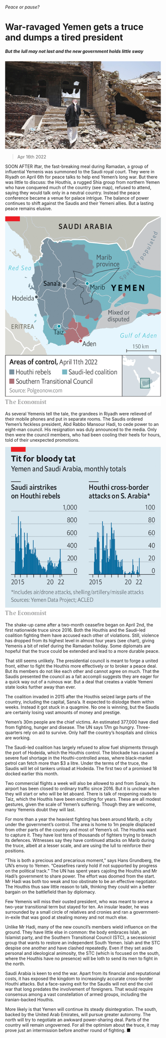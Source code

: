 ###### Peace or pause?

# War-ravaged Yemen gets a truce and dumps a tired president 

##### But the lull may not last and the new government holds little sway 

![image](images/20220416_MAP001_0.jpg) 

> Apr 16th 2022 

SOON AFTER iftar, the fast-breaking meal during Ramadan, a group of influential Yemenis was summoned to the Saudi royal court. They were in Riyadh on April 6th for peace talks to help end Yemen’s long war. But there was little to discuss: the Houthis, a rugged Shia group from northern Yemen who have conquered much of the country (see map), refused to attend, saying they would talk only in a neutral country. Instead the peace conference became a venue for palace intrigue. The balance of power continues to shift against the Saudis and their Yemeni allies. But a lasting peace remains elusive.

![image](images/20220416_MAM991.png) 


As several Yemenis tell the tale, the grandees in Riyadh were relieved of their mobile phones and put in separate rooms. The Saudis ordered Yemen’s feckless president, Abd Rabbo Mansour Hadi, to cede power to an eight-man council. His resignation was duly announced to the media. Only then were the council members, who had been cooling their heels for hours, told of their unexpected promotions.

![image](images/20220416_MAC167.png) 


The shake-up came after a two-month ceasefire began on April 2nd, the first nationwide truce since 2016. Both the Houthis and the Saudi-led coalition fighting them have accused each other of violations. Still, violence has dropped from its highest level in almost four years (see chart), giving Yemenis a bit of relief during the Ramadan holiday. Some diplomats are hopeful that the truce could be extended and lead to a more durable peace.

That still seems unlikely. The presidential council is meant to forge a united front, either to fight the Houthis more effectively or to broker a peace deal. But its members do not like each other and cannot agree on much. That the Saudis presented the council as a fait accompli suggests they are eager for a quick way out of a ruinous war. But a deal that creates a viable Yemeni state looks further away than ever.

The coalition invaded in 2015 after the Houthis seized large parts of the country, including the capital, Sana’a. It expected to dislodge them within weeks. Instead it got stuck in a quagmire. No one is winning, but the Saudis are certainly losing vast amounts of money and prestige.

Yemen’s 30m people are the chief victims. An estimated 377,000 have died from fighting, hunger and disease. The UN says 17m go hungry. Three-quarters rely on aid to survive. Only half the country’s hospitals and clinics are working.

The Saudi-led coalition has largely refused to allow fuel shipments through the port of Hodeida, which the Houthis control. The blockade has caused a severe fuel shortage in the Houthi-controlled areas, where black-market petrol can fetch more than $3 a litre. Under the terms of the truce, the Saudis will let oil tankers unload at Hodeida. The first two of a promised 18 docked earlier this month.

Two commercial flights a week will also be allowed to and from Sana’a; its airport has been closed to ordinary traffic since 2016. But it is unclear when they will start or who will be let aboard. There is talk of reopening roads to Taiz, which the Houthis have been encircling for years. These are all modest gestures, given the scale of Yemen’s suffering. Though they are welcome, many Yemenis doubt they will last.

For more than a year the heaviest fighting has been around Marib, a city under the government’s control. The area is home to 1m people displaced from other parts of the country and most of Yemen’s oil. The Houthis want to capture it. They have lost tens of thousands of fighters trying to breach its defences. Witnesses say they have continued attacks on Marib during the truce, albeit at a lesser scale, and are using the lull to reinforce their positions.

“This is both a precious and precarious moment,” says Hans Grundberg, the UN’s envoy to Yemen. “Ceasefires rarely hold if not supported by progress on the political track.” The UN has spent years cajoling the Houthis and Mr Hadi’s government to share power. The effort was doomed from the start. Mr Hadi was both too weak and too obstinate to be an effective negotiator. The Houthis thus saw little reason to talk, thinking they could win a better bargain on the battlefield than by diplomacy.

Few Yemenis will miss their ousted president, who was meant to serve a two-year transitional term but stayed for ten. An insular leader, he was surrounded by a small circle of relatives and cronies and ran a government-in-exile that was good at stealing money and not much else.

Unlike Mr Hadi, many of the new council’s members wield influence on the ground. They have little else in common: the body embraces Islah, an Islamist party, and the Southern Transitional Council (STC), a secessionist group that wants to restore an independent South Yemen. Islah and the STC despise one another and have clashed repeatedly. Even if they set aside personal and ideological animosity, the STC (which  is focused on the south, where the Houthis have no presence) will be loth to send its men to fight in the north.

Saudi Arabia is keen to end the war. Apart from its financial and reputational costs, it has exposed the kingdom to increasingly accurate cross-border Houthi attacks. But a face-saving exit for the Saudis will not end the civil war that long predates the involvement of foreigners. That would require consensus among a vast constellation of armed groups, including the Iranian-backed Houthis.

More likely is that Yemen will continue its steady disintegration. The south, backed by the United Arab Emirates, will pursue greater autonomy. The north will try to negotiate an awkward power-sharing deal. Parts of the country will remain ungoverned. For all the optimism about the truce, it may prove just an intermission before another round of fighting. ■


